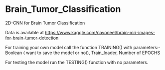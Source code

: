 # Brain_Tumor_Classification
2D-CNN for Brain Tumor Classification

Data is available at https://www.kaggle.com/navoneel/brain-mri-images-for-brain-tumor-detection

For training your own model call the function TRAINING() with parameters:- Boolean ( want to save the model or not), Train_loader, Number of EPOCHS

For testing the model run the TESTING() function with no parameters.
